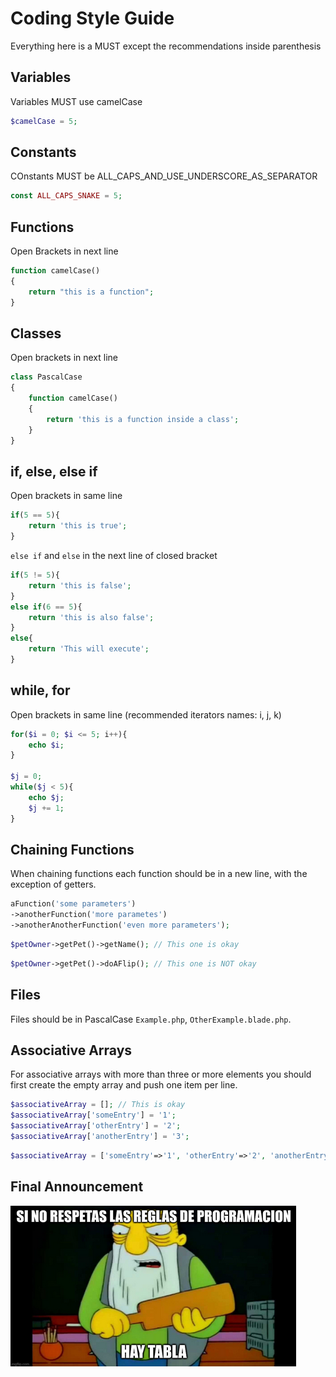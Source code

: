 # Coding Style Guide

Everything here is a MUST except the recommendations inside parenthesis

## Variables

Variables MUST use camelCase

```php
$camelCase = 5;
```
## Constants

COnstants MUST be ALL_CAPS_AND_USE_UNDERSCORE_AS_SEPARATOR

```php
const ALL_CAPS_SNAKE = 5;
```

## Functions

Open Brackets in next line

```php
function camelCase()
{
    return "this is a function";
}
```

## Classes

Open brackets in next line

```php
class PascalCase
{
    function camelCase()
    {
        return 'this is a function inside a class';
    }
}
```

## if, else, else if

Open brackets in same line

```php
if(5 == 5){
    return 'this is true';
}
```

`else if` and `else` in the next line of closed bracket
```php
if(5 != 5){
    return 'this is false';
}
else if(6 == 5){
    return 'this is also false';
}
else{
    return 'This will execute';
}
```

## while, for
Open brackets in same line (recommended iterators names: i, j, k)
```php
for($i = 0; $i <= 5; i++){
    echo $i;
}

$j = 0;
while($j < 5){
    echo $j;
    $j += 1;
}
```

## Chaining Functions
When chaining functions each function should be in a new line, with the exception of getters.
```php
aFunction('some parameters')
->anotherFunction('more parametes')
->anotherAnotherFunction('even more parameters');
```

```php
$petOwner->getPet()->getName(); // This one is okay
```

```php
$petOwner->getPet()->doAFlip(); // This one is NOT okay
```

## Files

Files should be in PascalCase `Example.php`, `OtherExample.blade.php`.

## Associative Arrays

For associative arrays with more than three or more elements you should first create the empty array and push one item per line.

```php
$associativeArray = []; // This is okay
$associativeArray['someEntry'] = '1';
$associativeArray['otherEntry'] = '2';
$associativeArray['anotherEntry'] = '3';
```

```php
$associativeArray = ['someEntry'=>'1', 'otherEntry'=>'2', 'anotherEntry'=>'3']; // This is NOT okay
```

## Final Announcement

![](images/hayTabla.png)